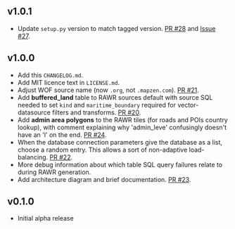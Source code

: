 v1.0.1
------

* Update `setup.py` version to match tagged version. [PR #28](https://github.com/tilezen/raw_tiles/pull/28) and [Issue #27](https://github.com/tilezen/raw_tiles/issues/27).

v1.0.0
------

* Add this `CHANGELOG.md`.
* Add MIT licence text in `LICENSE.md`.
* Adjust WOF source name (now `.org`, not `.mapzen.com`). [PR #21](https://github.com/tilezen/raw_tiles/pull/21).
* Add **buffered_land** table to RAWR sources default with source SQL needed to set `kind` and `maritime_boundary` required for vector-datasource filters and transforms. [PR #20](https://github.com/tilezen/raw_tiles/pull/20).
* Add **admin area polygons** to the RAWR tiles (for roads and POIs country lookup), with comment explaining why 'admin_leve' confusingly doesn't have an 'l' on the end. [PR #24](https://github.com/tilezen/raw_tiles/pull/24).
* When the database connection parameters give the database as a list, choose a random entry. This allows a sort of non-adaptive load-balancing. [PR #22](https://github.com/tilezen/raw_tiles/pull/22).
* More debug information about which table SQL query failures relate to during RAWR generation.
* Add architecture diagram and brief documentation. [PR #23](https://github.com/tilezen/raw_tiles/pull/23).

v0.1.0
------

* Initial alpha release
